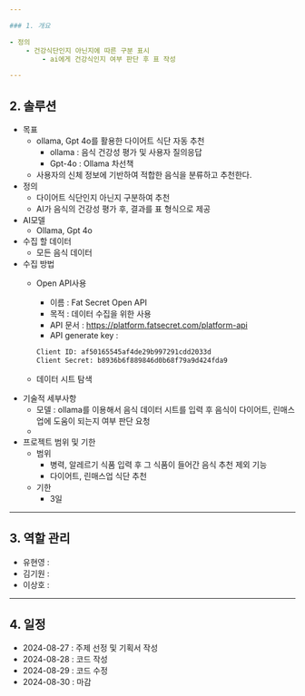 ```yaml
---

### 1. 개요

- 정의
    - 건강식단인지 아닌지에 따른 구분 표시
        - ai에게 건강식인지 여부 판단 후 표 작성

---
```


## 2. 솔루션

- 목표
    - ollama, Gpt 4o를 활용한 다이어트 식단 자동 추천
        - ollama : 음식 건강성 평가 및 사용자 질의응답
        - Gpt-4o : Ollama 차선책
    - 사용자의 신체 정보에 기반하여 적합한 음식을 분류하고  추천한다.
- 정의
    - 다이어트 식단인지 아닌지 구분하여 추천
    - AI가 음식의 건강성 평가 후, 결과를 표 형식으로 제공
- AI모델
    - Ollama, Gpt 4o
- 수집 할 데이터
    - 모든 음식 데이터
- 수집 방법
    - Open API사용
        - 이름 : Fat Secret Open API
        - 목적 : 데이터 수집을 위한 사용
        - API 문서 : https://platform.fatsecret.com/platform-api
        - API generate key :
        
        ```python
        Client ID: af50165545af4de29b997291cdd2033d
        Client Secret: b8936b6f889846d0b68f79a9d424fda9
        ```
        
    - 데이터 시트 탐색
- 기술적 세부사항
    - 모델  : ollama를 이용해서 음식 데이터 시트를 입력 후 음식이 다이어트, 린매스업에 도움이 되는지 여부 판단 요청
    - 
- 프로젝트 범위 및 기한
    - 범위
        - 병력, 알레르기 식품 입력 후 그 식품이 들어간 음식 추천 제외 기능
        - 다이어트, 린매스업 식단 추천
    - 기한
        - 3일

---

## 3. 역할 관리

- 유현영 : 
- 김기원 : 
- 이상호 :  

---

## 4. 일정

- 2024-08-27 : 주제 선정 및 기획서 작성
- 2024-08-28 : 코드 작성
- 2024-08-29 : 코드 수정
- 2024-08-30 : 마감
